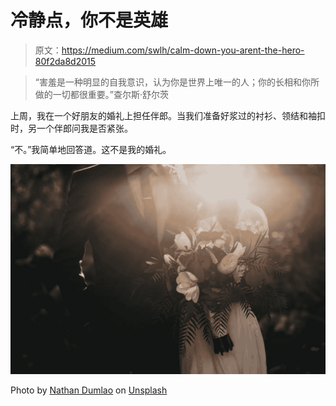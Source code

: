 # 冷静点，你不是英雄

> 原文：<https://medium.com/swlh/calm-down-you-arent-the-hero-80f2da8d2015>

> “害羞是一种明显的自我意识，认为你是世界上唯一的人；你的长相和你所做的一切都很重要。”查尔斯·舒尔茨

上周，我在一个好朋友的婚礼上担任伴郎。当我们准备好浆过的衬衫、领结和袖扣时，另一个伴郎问我是否紧张。

“不。”我简单地回答道。这不是我的婚礼。

![](img/01d3d24c6d78831db19cb4e7b5ac3ddb.png)

Photo by [Nathan Dumlao](https://unsplash.com/@nate_dumlao?utm_source=unsplash&utm_medium=referral&utm_content=creditCopyText) on [Unsplash](https://unsplash.com/search/photos/wedding?utm_source=unsplash&utm_medium=referral&utm_content=creditCopyText)